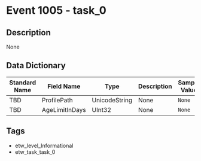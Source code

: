 # Event 1005 - task_0

## Description
None

## Data Dictionary
|Standard Name|Field Name|Type|Description|Sample Value|
|---|---|---|---|---|
|TBD|ProfilePath|UnicodeString|None|`None`|
|TBD|AgeLimitInDays|UInt32|None|`None`|

## Tags
* etw_level_Informational
* etw_task_task_0